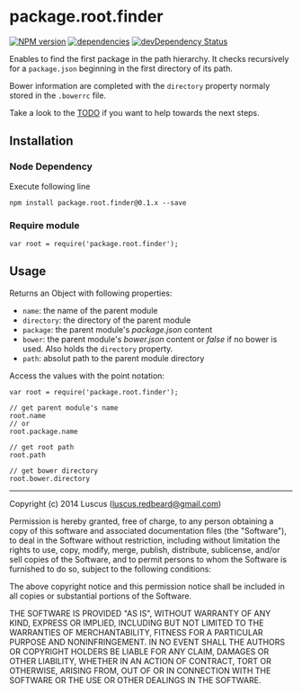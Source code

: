 # package.root.finder

[![NPM version](https://badge.fury.io/js/package.root.finder.svg)](http://badge.fury.io/js/package.root.finder)
[![dependencies](https://david-dm.org/luscus/package.root.finder.svg)](https://david-dm.org/luscus/package.root.finder)
[![devDependency Status](https://david-dm.org/luscus/package.root.finder/dev-status.svg?theme=shields.io)](https://david-dm.org/luscus/package.root.finder#info=devDependencies)

Enables to find the first package in the path hierarchy.
It checks recursively for a `package.json` beginning in the first directory of its path.

Bower information are completed with the `directory` property normaly stored in the `.bowerrc` file.


Take a look to the [TODO](https://github.com/luscus/package.root.finder/blob/master/TODO.md) if you want to help towards the next steps.



## Installation

### Node Dependency

Execute following line

    npm install package.root.finder@0.1.x --save


### Require module

    var root = require('package.root.finder');


## Usage

Returns an Object with following properties:

* `name`: the name of the parent module
* `directory`: the directory of the parent module
* `package`: the parent module's *package.json* content
* `bower`: the parent module's *bower.json* content or *false* if no bower is used. Also holds the `directory` property.
* `path`: absolut path to the parent module directory

Access the values with the point notation:

    var root = require('package.root.finder');

    // get parent module's name
    root.name
    // or
    root.package.name

    // get root path
    root.path

    // get bower directory
    root.bower.directory



-------------------
Copyright (c) 2014 Luscus (luscus.redbeard@gmail.com)

Permission is hereby granted, free of charge, to any person obtaining a copy of this software and associated documentation files (the "Software"), to deal in the Software without restriction, including without limitation the rights to use, copy, modify, merge, publish, distribute, sublicense, and/or sell copies of the Software, and to permit persons to whom the Software is furnished to do so, subject to the following conditions:

The above copyright notice and this permission notice shall be included in all copies or substantial portions of the Software.

THE SOFTWARE IS PROVIDED "AS IS", WITHOUT WARRANTY OF ANY KIND, EXPRESS OR IMPLIED, INCLUDING BUT NOT LIMITED TO THE WARRANTIES OF MERCHANTABILITY, FITNESS FOR A PARTICULAR PURPOSE AND NONINFRINGEMENT. IN NO EVENT SHALL THE AUTHORS OR COPYRIGHT HOLDERS BE LIABLE FOR ANY CLAIM, DAMAGES OR OTHER LIABILITY, WHETHER IN AN ACTION OF CONTRACT, TORT OR OTHERWISE, ARISING FROM, OUT OF OR IN CONNECTION WITH THE SOFTWARE OR THE USE OR OTHER DEALINGS IN THE SOFTWARE.
